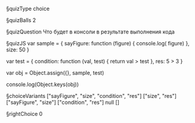 §quizType
choice

§quizBalls
2

§quizQuestion
Что будет в консоли в результате выполнения кода



§quizJS
var sample = {
  sayFigure: function (figure) {
    console.log( figure)
  },
  size: 50
}

var test = {
  condition: function (val, test) {
    return val > test
  },
  res: 5 > 3
}

var obj = Object.assign({}, sample, test)

console.log(Object.keys(obj))



§choiceVariants
["sayFigure", "size", "condition", "res"]
["size", "res"]
["sayFigure", "size"]
["condition", "res"]
null
[]

§rightChoice
0
